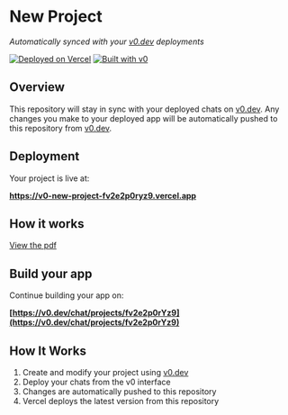 # New Project

*Automatically synced with your [v0.dev](https://v0.dev) deployments*

[![Deployed on Vercel](https://img.shields.io/badge/Deployed%20on-Vercel-black?style=for-the-badge&logo=vercel)](https://vercel.com/priyal-shah-portfolios-projects/v0-new-project-fv2e2p0ryz9)
[![Built with v0](https://img.shields.io/badge/Built%20with-v0.dev-black?style=for-the-badge)](https://v0.dev/chat/projects/fv2e2p0rYz9)

## Overview

This repository will stay in sync with your deployed chats on [v0.dev](https://v0.dev).
Any changes you make to your deployed app will be automatically pushed to this repository from [v0.dev](https://v0.dev).

## Deployment

Your project is live at:

**https://v0-new-project-fv2e2p0ryz9.vercel.app**

## How it works

[View the pdf](Vanity-Dashboard.pdf)

## Build your app

Continue building your app on:

**[https://v0.dev/chat/projects/fv2e2p0rYz9](https://v0.dev/chat/projects/fv2e2p0rYz9)**

## How It Works

1. Create and modify your project using [v0.dev](https://v0.dev)
2. Deploy your chats from the v0 interface
3. Changes are automatically pushed to this repository
4. Vercel deploys the latest version from this repository
